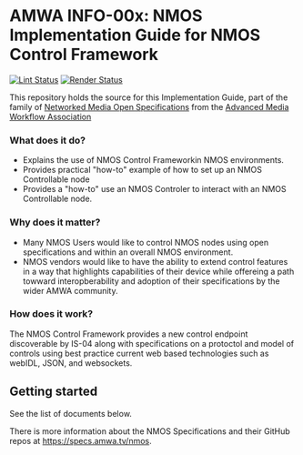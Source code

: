 # AMWA INFO-00x: NMOS Implementation Guide for NMOS Control Framework

[![Lint Status](https://github.com/AMWA-TV/info-004/workflows/Lint/badge.svg)](https://github.com/AMWA-TV/info-004/actions?query=workflow%3ALint)
[![Render Status](https://github.com/AMWA-TV/info-004/workflows/Render/badge.svg)](https://github.com/AMWA-TV/info-004/actions?query=workflow%3ARender)

This repository holds the source for this Implementation Guide, part of the family of [Networked Media Open Specifications](https://specs.amwa.tv/nmos) from the [Advanced Media Workflow Association](https://amwa.tv)

<!-- INTRO-START -->

### What does it do?

- Explains the use of NMOS Control Frameworkin NMOS environments.
- Provides practical "how-to" example of how to set up an NMOS Controllable node 
- Provides a "how-to" use an NMOS Controler to interact with an NMOS Controllable node.

### Why does it matter?

- Many NMOS Users would like to control NMOS nodes using open specifications and within an overall NMOS environment.
- NMOS vendors would like to have the ability to extend control features in a way that highlights capabilities of their device while offereing a path towward interopberability and adoption of their specifications by the wider AMWA community.

### How does it work?

The NMOS Control Framework provides a new control endpoint discoverable by IS-04 along with specifications on a protoctol and model of controls using best practice current web based technologies such as webIDL, JSON, and websockets.

<!-- INTRO-END -->

## Getting started

See the list of documents below.

There is more information about the NMOS Specifications and their GitHub repos at <https://specs.amwa.tv/nmos>.
